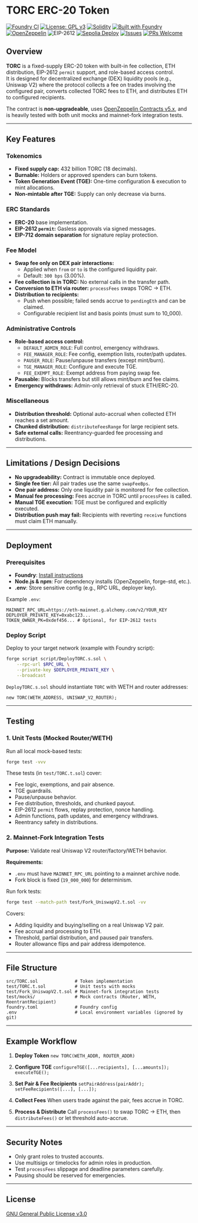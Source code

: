 # TORC ERC-20 Token
[![Foundry CI](https://github.com/taproots-wisdom/torc/actions/workflows/foundry-ci.yml/badge.svg)](https://github.com/taproots-wisdom/torc/actions/workflows/foundry-ci.yml) [![License: GPL v3](https://img.shields.io/badge/License-GPLv3-blue.svg)](https://www.gnu.org/licenses/gpl-3.0) [![Solidity](https://img.shields.io/badge/solidity-0.8.30-363636?logo=solidity&logoColor=white)](https://docs.soliditylang.org/en/v0.8.30/) [![Built with Foundry](https://img.shields.io/badge/built%20with-Foundry-fc8f00)](https://book.getfoundry.sh/) [![OpenZeppelin](https://img.shields.io/badge/OpenZeppelin-5.4-4E5EE4?logo=openzeppelin&logoColor=white)](https://github.com/OpenZeppelin/openzeppelin-contracts) ![EIP-2612](https://img.shields.io/badge/EIP--2612-permit-2ea44f) [![Sepolia Deploy](https://img.shields.io/badge/deploy-sepolia-6f3dc8?logo=ethereum&logoColor=white)](https://sepolia.etherscan.io/address/0x4f8fef11622837b5497ba67de26b41bb6a071059) [![Issues](https://img.shields.io/github/issues/taproots-wisdom/torc)](https://github.com/taproots-wisdom/torc/issues) [![PRs Welcome](https://img.shields.io/badge/PRs-welcome-brightgreen.svg)](.)



## Overview
**TORC** is a fixed-supply ERC-20 token with built-in fee collection, ETH distribution, EIP-2612 `permit` support, and role-based access control.  
It is designed for decentralized exchange (DEX) liquidity pools (e.g., Uniswap V2) where the protocol collects a fee on trades involving the configured pair, converts collected TORC fees to ETH, and distributes ETH to configured recipients.

The contract is **non-upgradeable**, uses [OpenZeppelin Contracts v5.x](https://github.com/OpenZeppelin/openzeppelin-contracts), and is heavily tested with both unit mocks and mainnet-fork integration tests.

---

## Key Features

### Tokenomics
- **Fixed supply cap:** 432 billion TORC (18 decimals).
- **Burnable:** Holders or approved spenders can burn tokens.
- **Token Generation Event (TGE):** One-time configuration & execution to mint allocations.
- **Non-mintable after TGE:** Supply can only decrease via burns.

### ERC Standards
- **ERC-20** base implementation.
- **EIP-2612 `permit`:** Gasless approvals via signed messages.
- **EIP-712 domain separation** for signature replay protection.

### Fee Model
- **Swap fee only on DEX pair interactions:**
  - Applied when `from` or `to` is the configured liquidity pair.
  - Default: `300 bps` (3.00%).
- **Fee collection is in TORC:** No external calls in the transfer path.
- **Conversion to ETH via router:** `processFees` swaps TORC → ETH.
- **Distribution to recipients:**
  - Push when possible; failed sends accrue to `pendingEth` and can be claimed.
  - Configurable recipient list and basis points (must sum to 10_000).

### Administrative Controls
- **Role-based access control:**
  - `DEFAULT_ADMIN_ROLE`: Full control, emergency withdraws.
  - `FEE_MANAGER_ROLE`: Fee config, exemption lists, router/path updates.
  - `PAUSER_ROLE`: Pause/unpause transfers (except mint/burn).
  - `TGE_MANAGER_ROLE`: Configure and execute TGE.
  - `FEE_EXEMPT_ROLE`: Exempt address from paying swap fee.
- **Pausable:** Blocks transfers but still allows mint/burn and fee claims.
- **Emergency withdraws:** Admin-only retrieval of stuck ETH/ERC-20.

### Miscellaneous
- **Distribution threshold:** Optional auto-accrual when collected ETH reaches a set amount.
- **Chunked distribution:** `distributeFeesRange` for large recipient sets.
- **Safe external calls:** Reentrancy-guarded fee processing and distributions.

---

## Limitations / Design Decisions

- **No upgradeability:** Contract is immutable once deployed.
- **Single fee tier:** All pair trades use the same `swapFeeBps`.
- **One pair address:** Only one liquidity pair is monitored for fee collection.
- **Manual fee processing:** Fees accrue in TORC until `processFees` is called.
- **Manual TGE execution:** TGE must be configured and explicitly executed.
- **Distribution push may fail:** Recipients with reverting `receive` functions must claim ETH manually.

---

## Deployment

### Prerequisites
- **Foundry**: [Install instructions](https://book.getfoundry.sh/getting-started/installation)
- **Node.js & npm**: For dependency installs (OpenZeppelin, forge-std, etc.).
- **.env**: Store sensitive config (e.g., RPC URL, deployer key).

Example `.env`:
```env
MAINNET_RPC_URL=https://eth-mainnet.g.alchemy.com/v2/YOUR_KEY
DEPLOYER_PRIVATE_KEY=0xabc123...
TOKEN_OWNER_PK=0xdef456... # Optional, for EIP-2612 tests
````

### Deploy Script

Deploy to your target network (example with Foundry script):

```sh
forge script script/DeployTORC.s.sol \
    --rpc-url $RPC_URL \
    --private-key $DEPLOYER_PRIVATE_KEY \
    --broadcast
```

`DeployTORC.s.sol` should instantiate `TORC` with WETH and router addresses:

```solidity
new TORC(WETH_ADDRESS, UNISWAP_V2_ROUTER);
```

---

## Testing

### 1. Unit Tests (Mocked Router/WETH)

Run all local mock-based tests:

```sh
forge test -vvv
```

These tests (in `test/TORC.t.sol`) cover:

* Fee logic, exemptions, and pair absence.
* TGE guardrails.
* Pause/unpause behavior.
* Fee distribution, thresholds, and chunked payout.
* EIP-2612 `permit` flows, replay protection, nonce handling.
* Admin functions, path updates, and emergency withdraws.
* Reentrancy safety in distributions.

### 2. Mainnet-Fork Integration Tests

**Purpose:** Validate real Uniswap V2 router/factory/WETH behavior.

**Requirements:**

* `.env` must have `MAINNET_RPC_URL` pointing to a mainnet archive node.
* Fork block is fixed (`19_000_000`) for determinism.

Run fork tests:

```sh
forge test --match-path test/Fork_UniswapV2.t.sol -vv
```

Covers:

* Adding liquidity and buying/selling on a real Uniswap V2 pair.
* Fee accrual and processing to ETH.
* Threshold, partial distribution, and paused pair transfers.
* Router allowance flips and pair address idempotence.

---

## File Structure

```
src/TORC.sol              # Token implementation
test/TORC.t.sol           # Unit tests with mocks
test/Fork_UniswapV2.t.sol # Mainnet-fork integration tests
test/mocks/               # Mock contracts (Router, WETH, ReentrantRecipient)
foundry.toml              # Foundry config
.env                      # Local environment variables (ignored by git)
```

---

## Example Workflow

1. **Deploy Token**
   `new TORC(WETH_ADDR, ROUTER_ADDR)`

2. **Configure TGE**
   `configureTGE([...recipients], [...amounts]); executeTGE();`

3. **Set Pair & Fee Recipients**
   `setPairAddress(pairAddr); setFeeRecipients([...], [...]);`

4. **Collect Fees**
   When users trade against the pair, fees accrue in TORC.

5. **Process & Distribute**
   Call `processFees()` to swap TORC → ETH, then `distributeFees()` or let threshold auto-accrue.

---

## Security Notes

* Only grant roles to trusted accounts.
* Use multisigs or timelocks for admin roles in production.
* Test `processFees` slippage and deadline parameters carefully.
* Pausing should be reserved for emergencies.

---

## License

[GNU General Public License v3.0](LICENSE)
